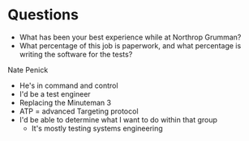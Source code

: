 # Questions
- What has been your best experience while at Northrop Grumman? 
- What percentage of this job is paperwork, and what percentage is writing the software for the tests?


Nate Penick
- He's in command and control
- I'd be a test engineer
- Replacing the Minuteman 3
- ATP = advanced Targeting protocol
- I'd be able to determine what I want to do within that group
	- It's mostly testing systems engineering